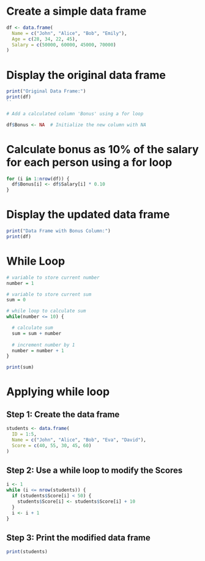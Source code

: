# Create a simple data frame
```r
df <- data.frame(
  Name = c("John", "Alice", "Bob", "Emily"),
  Age = c(28, 34, 22, 45),
  Salary = c(50000, 60000, 45000, 70000)
)
```

# Display the original data frame

```r
print("Original Data Frame:")
print(df)
``

# Add a calculated column 'Bonus' using a for loop

df$Bonus <- NA  # Initialize the new column with NA
```

# Calculate bonus as 10% of the salary for each person using a for loop

```r
for (i in 1:nrow(df)) {
  df$Bonus[i] <- df$Salary[i] * 0.10
}
```

# Display the updated data frame
```r
print("Data Frame with Bonus Column:")
print(df)
```

# While Loop
```r
# variable to store current number
number = 1

# variable to store current sum
sum = 0

# while loop to calculate sum
while(number <= 10) {

  # calculate sum
  sum = sum + number
    
  # increment number by 1
  number = number + 1
}

print(sum)
```

# Applying while loop
## Step 1: Create the data frame
```r
students <- data.frame(
  ID = 1:5,
  Name = c("John", "Alice", "Bob", "Eva", "David"),
  Score = c(40, 55, 30, 45, 60)
)
```
## Step 2: Use a while loop to modify the Scores
```r
i <- 1
while (i <= nrow(students)) {
  if (students$Score[i] < 50) {
    students$Score[i] <- students$Score[i] + 10
  }
  i <- i + 1
}
```
## Step 3: Print the modified data frame
```r
print(students)
```
